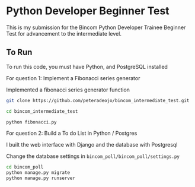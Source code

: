 # Python Developer Beginner Test

This is my submission for the Bincom Python Developer Trainee Beginner Test for advancement to the intermediate level.

## To Run

To run this code, you must have Python, and PostgreSQL installed

For question 1: Implement a Fibonacci series generator

Implemented a fibonacci series generator function

```bash
git clone https://github.com/peteradeojo/bincom_intermediate_test.git

cd bincom_intermediate_test

python fibonacci.py

```

For question 2: Build a To do List in Python / Postgres

I built the web interface with Django and the database with Postgresql

Change the database settings in `bincom_poll/bincom_poll/settings.py`

```bash
cd bincom_poll
python manage.py migrate
python manage.py runserver
```
